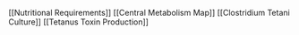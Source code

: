 [[Nutritional Requirements]]
[[Central Metabolism Map]]
[[Clostridium Tetani Culture]]
[[Tetanus Toxin Production]]
